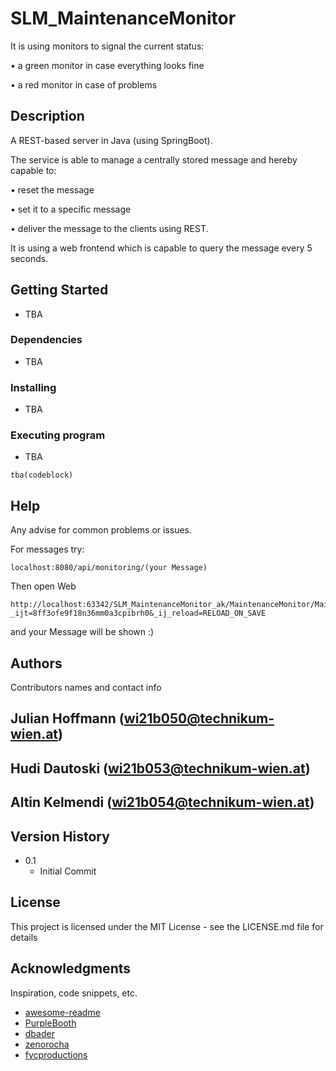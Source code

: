 # SLM_MaintenanceMonitor
It is using monitors to signal the current status:

• a green monitor in case everything looks fine

• a red monitor in case of problems

## Description
A REST-based server in Java (using SpringBoot).

The service is able to manage a centrally stored message and hereby capable
to:

• reset the message

• set it to a specific message

• deliver the message to the clients using REST.

It is using a web frontend which is capable to query the message every 5 seconds.

## Getting Started
* TBA

### Dependencies

* TBA

### Installing

* TBA

### Executing program

* TBA
```
tba(codeblock)
```

## Help

Any advise for common problems or issues.

For messages try:
```
localhost:8080/api/monitoring/(your Message)
```
Then open Web
```
http://localhost:63342/SLM_MaintenanceMonitor_ak/MaintenanceMonitor/MaintenanceMode.html?_ijt=8ff3ofe9f18n36mm0a3cpibrh0&_ij_reload=RELOAD_ON_SAVE
```
and your Message will be shown :)

## Authors

Contributors names and contact info

Julian Hoffmann (wi21b050@technikum-wien.at)
-
Hudi Dautoski (wi21b053@technikum-wien.at)
-
Altin Kelmendi (wi21b054@technikum-wien.at)
-

## Version History

* 0.1
    * Initial Commit

## License

This project is licensed under the MIT License - see the LICENSE.md file for details

## Acknowledgments

Inspiration, code snippets, etc.
* [awesome-readme](https://github.com/matiassingers/awesome-readme)
* [PurpleBooth](https://gist.github.com/PurpleBooth/109311bb0361f32d87a2)
* [dbader](https://github.com/dbader/readme-template)
* [zenorocha](https://gist.github.com/zenorocha/4526327)
* [fvcproductions](https://gist.github.com/fvcproductions/1bfc2d4aecb01a834b46)